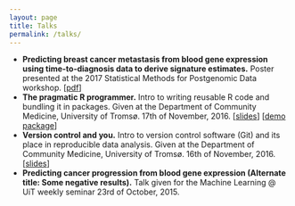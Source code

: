 ```yaml
---
layout: page
title: Talks
permalink: /talks/
---
```



* __Predicting breast cancer metastasis from blood gene expression using time-to-diagnosis data to derive signature estimates.__
Poster presented at the 2017 Statistical Methods for Postgenomic Data workshop. \[[pdf](/assets/pdfs/poster-smpgd2017.pdf)\] 
* __The pragmatic R programmer.__
Intro to writing reusable R code and bundling it in packages. Given at the Department of Community Medicine, University of Tromsø. 17th of November, 2016. \[[slides](/assets/pdfs/pragmatic_r.pdf)\] \[[demo package](https://github.com/3inar/tinypackage/)\] 
* __Version control and you.__
Intro to version control software (Git) and its place in reproducible data analysis. Given at the Department of Community Medicine, University of Tromsø. 16th of November, 2016. \[[slides](/assets/pdfs/version_control_and_you.pdf)\]
* __Predicting cancer progression from blood gene expression (Alternate title: Some negative results).__
Talk given for the Machine Learning @ UiT weekly seminar 23rd of October, 2015.
